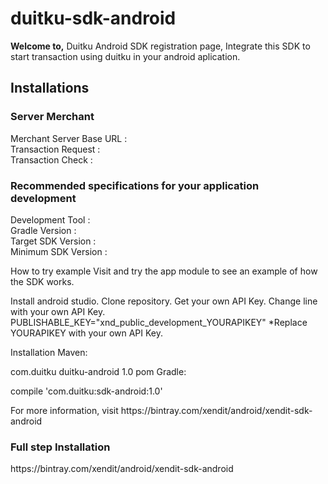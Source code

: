 <h1>duitku-sdk-android</h1>
<b>Welcome to,</b> Duitku Android SDK registration page, Integrate this SDK to start transaction using duitku in your android aplication.

<h2>Installations</h2>

<h3>Server Merchant</h3>

<label>Merchant Server Base URL  :</label><br/>
<label>Transaction Request       :</label><br/>
<label>Transaction Check         :</label><br/>

<h3>Recommended specifications for your application development</h3>

Development Tool          :</label><br/>
Gradle Version            :</label><br/>
Target SDK Version        :</label><br/>
Minimum SDK Version       :</label><br/>



How to try example
Visit and try the app module to see an example of how the SDK works.

Install android studio.
Clone repository.
Get your own API Key.
Change line with your own API Key.
PUBLISHABLE_KEY="xnd_public_development_YOURAPIKEY"
*Replace YOURAPIKEY with your own API Key.

Installation
Maven:

<dependency>
  <groupId>com.duitku</groupId>
  <artifactId>duitku-android</artifactId>
  <version>1.0</version>
  <type>pom</type>
</dependency>
Gradle:

compile 'com.duitku:sdk-android:1.0'





<dependency org='com.xendit' name='xendit-android' rev='1.1.0'>
  <artifact name='xendit-android' ext='pom' ></artifact>
</dependency>
For more information, visit https://bintray.com/xendit/android/xendit-sdk-android



<h3>Full step Installation </h3>
https://bintray.com/xendit/android/xendit-sdk-android


